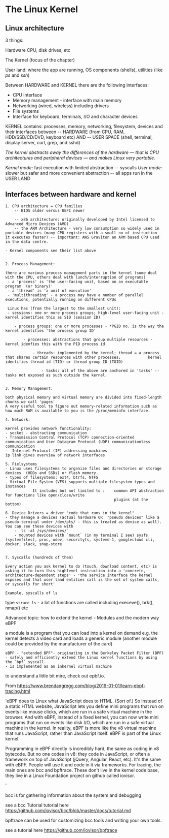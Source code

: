 # The Linux Kernel

## Linux architecture
3 things:

Hardware CPU, disk drives, etc

The Kernel (focus of the chapter)

User land: where the app are running, OS components (shells), utilities (like *ps* and *ssh*)


Between HARDWARE and KERNEL there are the following interfaces:
 - CPU interface
 - Memory management - interface with main memory
 - Networking (wired, wireless) including drivers
 - File systems
 - Interface for keyboard, terminals, I/O and character devices


 KERNEL contains: processes, memory, networking, filesystem, devices and their interfaces 
 between 
 -- HARDWARE (from CPU, RAM, HDD/SSD/CD/DVD, keyboard etc) 
 AND
 -- USER SPACE (shell, terminal, display server, curl, grep, and sshd)

*The kernel abstracts away the differences of the hardware — that is CPU architectures and peripheral devices — and makes Linux very portable.*

 *Kernel mode*: fast execution with limited abstraction -- syscalls
 *User mode*: slower but safer and more convenient abstraction -- all apps run in the USER LAND

 ## Interfaces between hardware and kernel

    1. CPU architecture = CPU families 
        -- BIOS older versus UEFI newer 

        -- x86 architecture: originally developed by Intel licensed to Advanced Micro Devices (AMD) 
        -- the ARM Architecture - very low consumption so widely used in portable devices (many CPU registers with a small no of instruction - it executes faster) -- important: AWS Graviton an ARM based CPU used in the data centre.

    - Kernel components see their list above


    2. Process Management: 
    
    there are various process management parts in the kernel (some deal with the CPU, others deal with lunch/interruption of programs)
     - a 'process' is 'the user-facing unit, based on an executable program  (or binary)'
     - a 'thread' is 'a unit of execution'
     - 'multithreading' - a process may have a number of parallel executions, potentially running on different CPUs

     Linux has (from the largest to the smallest unit):
     - sessions: one or more process groups; high-level user-facing unit - kernel identifies this as SID (session ID)

        - process groups: one or more processes - *PGID no. is the way the kernel identifies 'the process group ID'

            - processes: abstractions that group multiple resources - kernel idenfies this with the PID process id

                - threads: implemented by the kernel; thread = a process that shares certain resources with other processes;            kernel identifies thread id (TID) or thread group ID (TGID)

                    - tasks: all of the above are anchored in 'tasks' -- tasks not exposed as such outside the kernel.


    3. Memory Management:

    both physical memory and virtual memory are divided into fixed-length chunks we call 'pages'
    A very useful tool to figure out memory-related information such as how much RAM is available to you is the /proc/meminfo interface.

    4. Network: 
    
    kernel provides network functionality:
    - socket - abstracting communication
    - Transmission Control Protocol (TCP) connection-oriented communication and User Datagram Protocol (UDP) communicationless communication
    -  Internet Protocol (IP) addressing machines
    ip link gives overview of network interfaces 

    5. Fielsystems 
    - Linux uses filesystems to organize files and directories on storage devices  (HDDs and SSDs) or flash memory.
    - types of filesystems: ext4, btrfs, NTFS
    - Virtual File System (VFS) supports multiple filesystem types and instances
                It includes but not limited to :    common API abstraction for functions like open/close/write
                                                    plugins (at the bottom)

    6. Device Drivers = driver "code that runs in the kernel" 
    - they manage a devices (actual hardware OR  "pseudo devices" like a pseudo-terminal under /dev/pts/ - this is treated as device as well). You can see these devices with 
        - `ls -al /sys/devices/`
        - mounted devices with `mount` (in my terminal I see) sysfs (systemfiles), proc, udev, securityfs, systemd-1, googlecloud cli, docker, slack, snap-store


    7. Syscalls (hundreds of them)

    Every action you ask kernel to do (touch, download content, etc) is asking it to turn this highlevel instruction into a 'concrete, architecture-dependent steps' - 'the service interface the kernel exposes and that user land entities call is the set of system calls, or syscalls for short'
    
    Example, syscalls of ls

   type `strace ls` - a lot of functions are called including execeve(), brk(), nmap() etc

   

   Advanced topic: how to extend the kernel - Modules and the modern way eBPF

   a module is a program that you can load into a kernel on demand
    e.g. the kernel detects a video card and loads a generic module (another module could be provided by the manufacturer of the card)

    eBPF - "extended BPF"- originating in the Berkeley Packet Filter (BPF)
    - safely and efficiently extend the Linux kernel functions by using the `bpf` syscall.
    - is implemented as an inkernel virtual machine

   to understand a little bit mire, check out  epbf.io.

From https://www.brendangregg.com/blog/2019-01-01/learn-ebpf-tracing.html

'eBPF does to Linux what JavaScript does to HTML. (Sort of.) So instead of a static HTML website, JavaScript lets you define mini programs that run on events like mouse clicks, which are run in a safe virtual machine in the browser. And with eBPF, instead of a fixed kernel, you can now write mini programs that run on events like disk I/O, which are run in a safe virtual machine in the kernel. In reality, eBPF is more like the v8 virtual machine that runs JavaScript, rather than JavaScript itself. eBPF is part of the Linux kernel.

Programming in eBPF directly is incredibly hard, the same as coding in v8 bytecode. But no one codes in v8: they code in JavaScript, or often a framework on top of JavaScript (jQuery, Angular, React, etc). It's the same with eBPF. People will use it and code in it via frameworks. For tracing, the main ones are bcc and bpftrace. These don't live in the kernel code base, they live in a Linux Foundation project on github called iovisor.

'

bcc is for gathering information about the system and debugging

  see a bcc Tutorial tutorial here  https://github.com/iovisor/bcc/blob/master/docs/tutorial.md


bpftrace can be used for customizing bcc tools and writing your own tools.

see a tutorial here https://github.com/iovisor/bpftrace


